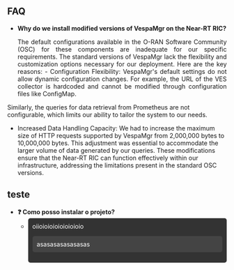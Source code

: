 ## FAQ

- **Why do we install modified versions of VespaMgr on the Near-RT RIC?**
  <p align="justify">
   The default configurations available in the O-RAN Software Community (OSC) for these components are inadequate for our specific requirements. The standard versions of VespaMgr lack the flexibility and customization options necessary for our deployment. Here are the key reasons:
  - Configuration Flexibility:
    VespaMgr's default settings do not allow dynamic configuration changes. For example, the URL of the VES collector is hardcoded and cannot be modified through configuration files like ConfigMap.
 Similarly, the queries for data retrieval from Prometheus are not configurable, which limits our ability to tailor the system to our needs.
  - Increased Data Handling Capacity:
    We had to increase the maximum size of HTTP requests supported by VespaMgr from 2,000,000 bytes to 10,000,000 bytes. This adjustment was essential to accommodate the larger volume of data generated by our queries.
These modifications ensure that the Near-RT RIC can function effectively within our infrastructure, addressing the limitations present in the standard OSC versions.
  </p>


## teste

- **❓ Como posso instalar o projeto?**
  - <div style="background-color: #333; color: #fff; padding: 10px; border-radius: 5px;">
    <p align="justify" style="margin: 0;">
      oiioioioioioioioioio
    </p>
    <p align="justify" style="background-color: #444; color: #fff; padding: 10px; border-radius: 5px;">
      asasasasasasasas
    </p>
    </div>
